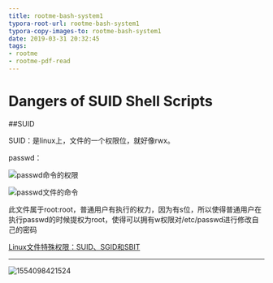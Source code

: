 ```yaml
---
title: rootme-bash-system1
typora-root-url: rootme-bash-system1
typora-copy-images-to: rootme-bash-system1
date: 2019-03-31 20:32:45
tags:
- rootme
- rootme-pdf-read
---
```


# Dangers of SUID Shell Scripts



##SUID

SUID：是linux上，文件的一个权限位，就好像rwx。

passwd：

![passwd命令的权限](/1554035810466.png)

![passwd文件的命令](/1554035966147.png)

此文件属于root:root，普通用户有执行的权力，因为有s位，所以使得普通用户在执行passwd的时候提权为root，使得可以拥有w权限对/etc/passwd进行修改自己的密码



[Linux文件特殊权限：SUID、SGID和SBIT](https://blog.csdn.net/sinat_30071459/article/details/51206581)

---



![1554098421524](/1554098421524.png)

